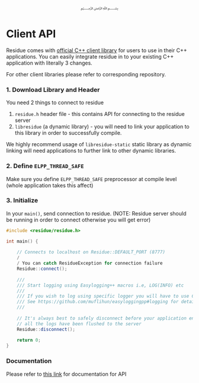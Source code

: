 <p align="center">
   ﷽
</p>

# Client API
Residue comes with [official C++ client library](https://github.com/muflihun/residue-cpp) for users to use in their C++ applications. You can easily integrate residue in to your existing C++ application with literally 3 changes.

For other client libraries please refer to corresponding repository.

### 1. Download Library and Header
You need 2 things to connect to residue

1. `residue.h` header file - this contains API for connecting to the residue server
2. `libresidue` (a dynamic library) - you will need to link your application to this library in order to successfully compile.

We highly recommend usage of `libresidue-static` static library as dynamic linking will need applications to further link to other dynamic libraries.

### 2. Define `ELPP_THREAD_SAFE`
Make sure you define `ELPP_THREAD_SAFE` preprocessor at compile level (whole application takes this affect)

### 3. Initialize
In your `main()`, send connection to residue. (NOTE: Residue server should be running in order to connect otherwise you will get error)

```c++
#include <residue/residue.h>

int main() {
   
    // Connects to localhost on Residue::DEFAULT_PORT (8777)
    /
    / You can catch ResidueException for connection failure
    Residue::connect();
    
    ///
    /// Start logging using Easylogging++ macros i.e, LOG(INFO) etc
    ///
    /// If you wish to log using specific logger you will have to use CLOG(INFO, "<logger-id>")
    /// See https://github.com/muflihun/easyloggingpp#logging for details
    ///
    
    // It's always best to safely disconnect before your application ends, this ensures 
    // all the logs have been flushed to the server
    Residue::disconnect();
    
    return 0;
}
```

### Documentation
Please refer to [this link](https://muflihun.github.io/residue/docs/) for documentation for API



